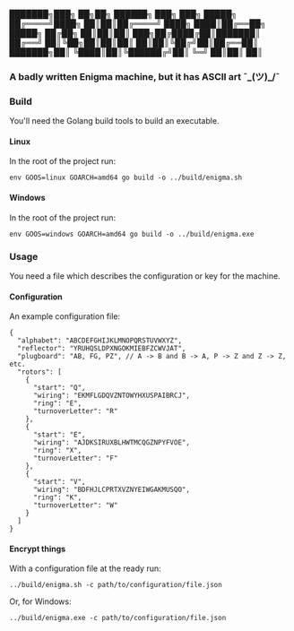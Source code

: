 ███████╗███╗   ██╗██╗ ██████╗ ███╗   ███╗ █████╗ 
██╔════╝████╗  ██║██║██╔════╝ ████╗ ████║██╔══██╗
█████╗  ██╔██╗ ██║██║██║  ███╗██╔████╔██║███████║
██╔══╝  ██║╚██╗██║██║██║   ██║██║╚██╔╝██║██╔══██║
███████╗██║ ╚████║██║╚██████╔╝██║ ╚═╝ ██║██║  ██║

### A badly written Enigma machine, but it has ASCII art ¯\_(ツ)_/¯

### Build
You'll need the Golang build tools to build an executable.

#### Linux
In the root of the project run:
```
env GOOS=linux GOARCH=amd64 go build -o ../build/enigma.sh
```

#### Windows
In the root of the project run:
```
env GOOS=windows GOARCH=amd64 go build -o ../build/enigma.exe 
```

### Usage
You need a file which describes the configuration or key for the machine.

#### Configuration
An example configuration file:
```
{
  "alphabet": "ABCDEFGHIJKLMNOPQRSTUVWXYZ",
  "reflector": "YRUHQSLDPXNGOKMIEBFZCWVJAT",
  "plugboard": "AB, FG, PZ", // A -> B and B -> A, P -> Z and Z -> Z, etc.
  "rotors": [
    {
      "start": "Q",
      "wiring": "EKMFLGDQVZNTOWYHXUSPAIBRCJ",
      "ring": "E",
      "turnoverLetter": "R"
    },
    {
      "start": "E",
      "wiring": "AJDKSIRUXBLHWTMCQGZNPYFVOE",
      "ring": "X",
      "turnoverLetter": "F"
    },
    {
      "start": "V",
      "wiring": "BDFHJLCPRTXVZNYEIWGAKMUSQO",
      "ring": "K",
      "turnoverLetter": "W"
    }
  ]
}
```

#### Encrypt things
With a configuration file at the ready run:

```
../build/enigma.sh -c path/to/configuration/file.json 
```
Or, for Windows:

```
../build/enigma.exe -c path/to/configuration/file.json 
```
